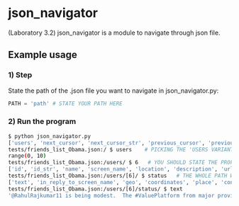 # json_navigator
(Laboratory 3.2)
json_navigator is a module to navigate through json file.

## Example usage

### 1) Step
State the path of the .json file you want to navigate in json_navigator.py:
```python
PATH = 'path' # STATE YOUR PATH HERE
```


### 2) Run the program
```bash
$ python json_navigator.py
['users', 'next_cursor', 'next_cursor_str', 'previous_cursor', 'previous_cursor_str', 'total_count']
tests/friends_list_Obama.json:/ $ users    # PICKING THE 'USERS VARIANT'
range(0, 10)
tests/friends_list_Obama.json:/users/ $ 6   # YOU SHOULD STATE THE PROPER RANGE
['id', 'id_str', 'name', 'screen_name', 'location', 'description', 'url', 'entities', 'protected', 'followers_count', 'friends_count', 'listed_count', 'created_at', 'favourites_count', 'utc_offset', 'time_zone', 'geo_enabled', 'verified', 'statuses_count', 'lang', 'status', 'contributors_enabled', 'is_translator', 'is_translation_enabled', 'proe', 'default_profile_image', 'following', 'live_following', 'follow_request_sent', 'notifications', 'muting', 'blocking', 'blocked_by', 'translator_type']
tests/friends_list_Obama.json:/users/[6]/ $ status   # THE WHOLE PATH WILL BE DISPLYED BEFORE $
['text', 'in_reply_to_screen_name', 'geo', 'coordinates', 'place', 'contributors', 'is_quote_status', 'quoted_status_id', 'quoted_status_id_str', 'retweet_count', 'favorite_count', 'favorited', 'retweeted', 'possibly_sensitive', 'lang']
tests/friends_list_Obama.json:/users/[6]/status/ $ text
'@RahulRajkumar11 is being modest.  The #ValuePlatform from major providers in NC will bring higher quality, more af… https://t.co/nJWYVtHgBC'
```
